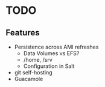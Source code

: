 <!--
# TODO.md
# itvends/cloud
# -->

TODO
==============


Features
--------

  * Persistence across AMI refreshes
      * Data Volumes vs EFS?
      * /home, /srv
      * Configuration in Salt
  * git self-hosting
  * Guacamole
